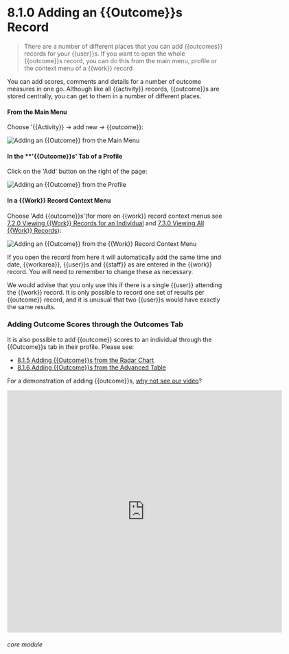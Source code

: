 # 8.1.0 <i class="fas fa-trophy"></i>  Adding an {{Outcome}}s Record

> There are a number of different places that you can add {{outcomes}} records for your {{user}}s. If you want to open the whole {{outcome}}s record, you can do this from the main menu, profile or the context menu of a {{work}} record



You can add scores, comments and details for a number of outcome measures in one go. Although like all {{activity}} records, {{outcome}}s are stored centrally, you can get to them in a number of different places.

#### From the Main Menu

Choose '{{Activity}} -> add new -> {{outcome}}:

![Adding an {{Outcome}} from the Main Menu](8.1.0a.png)

#### In the **'{{Outcome}}s' Tab of a Profile

Click on the 'Add' button on the right of the page:

![Adding an {{Outcome}} from the Profile](8.1.0b.png)

#### In a {{Work}} Record Context Menu

Choose 'Add {{outcome}}s'(for more on {{work}} record context menus see [7.2.0 Viewing {{Work}} Records for an Individual](/help/index/p/7.2.0) and [7.3.0 Viewing All {{Work}} Records](/help/index/p/7.3.0)): 

![Adding an {{Outcome}} from the {{Work}} Record Context Menu](8.1.0c.png)

If you open the record from here it will automatically add the same time and date, {{workarea}}, {{user}}s and {{staff}} as are entered in the {{work}} record. You will need to remember to change these as necessary.  

We would advise that you only use this if there is a single {{user}} attending the {{work}} record. It is only possible to record one set of results per {{outcome}} record, and it is unusual that two {{user}}s would have exactly the same results. 

### Adding Outcome Scores through the Outcomes Tab

It is also possible to add {{outcome}} scores to an individual through the {{Outcome}}s tab in their profile. Please see:
- [8.1.5 Adding {{Outcome}}s from the Radar Chart](/help/index/p/8.1.5)
- [8.1.6 Adding {{Outcome}}s from the Advanced Table](/help/index/p/8.1.6)

For a demonstration of adding {{outcome}}s, [why not see our video](/help/index/p/51.5.1)?

<iframe src="https://player.vimeo.com/video/282332458" width="640" height="564" frameborder="0" allow="autoplay; fullscreen" allowfullscreen></iframe>


###### core module

